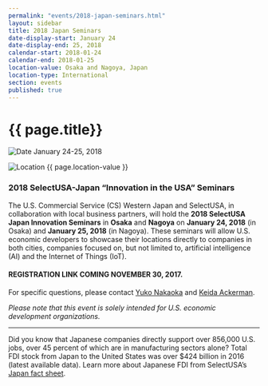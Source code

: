 ```yaml
---
permalink: "events/2018-japan-seminars.html"
layout: sidebar
title: 2018 Japan Seminars
date-display-start: January 24
date-display-end: 25, 2018
calendar-start: 2018-01-24
calendar-end: 2018-01-25
location-value: Osaka and Nagoya, Japan
location-type: International
section: events
published: true
---
```


# {{ page.title}}

![Date](https://google.github.io/material-design-icons/action/svg/design/ic_event_24px.svg "Date") January 24-25, 2018

![Location](http://google.github.io/material-design-icons/social/svg/design/ic_location_city_24px.svg "Location") {{ page.location-value }}

### 2018 SelectUSA-Japan “Innovation in the USA” Seminars

The U.S. Commercial Service (CS) Western Japan and SelectUSA, in collaboration with local business partners, will hold the **2018 SelectUSA Japan Innovation Seminars** in **Osaka** and **Nagoya** on **January 24, 2018** (in Osaka) and **January 25, 2018** (in Nagoya). These seminars will allow U.S. economic developers to showcase their locations directly to companies in both cities, companies focused on, but not limited to, artificial intelligence (AI) and the Internet of Things (IoT).

#### REGISTRATION LINK COMING NOVEMBER 30, 2017.

For specific questions, please contact [Yuko Nakaoka](yuko.nakaoka@trade.gov) and [Keida Ackerman](keida.ackerman@trade.gov).

_Please note that this event is solely intended for U.S. economic development organizations._

---

Did you know that Japanese companies directly support over 856,000 U.S. jobs, over 45 percent of which are in manufacturing sectors alone? Total FDI stock from Japan to the United States was over $424 billion in 2016 (latest available data). Learn more about Japanese FDI from SelectUSA’s [Japan fact sheet](https://www.selectusa.gov/country-fact-sheet/Japan).
